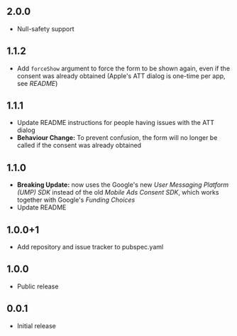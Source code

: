 ## 2.0.0

- Null-safety support

## 1.1.2

* Add `forceShow` argument to force the form to be shown again, even if the consent was already obtained (Apple's ATT dialog is one-time per app, see *README*)

## 1.1.1

* Update README instructions for people having issues with the ATT dialog
* **Behaviour Change:** To prevent confusion, the form will no longer be called if the consent was already obtained

## 1.1.0

* **Breaking Update:** now uses the Google's new *User Messaging Platform (UMP) SDK* instead of the old *Mobile Ads Consent SDK*, which works together with Google's *Funding Choices*
* Update README

## 1.0.0+1

* Add repository and issue tracker to pubspec.yaml

## 1.0.0

* Public release

## 0.0.1

* Initial release
